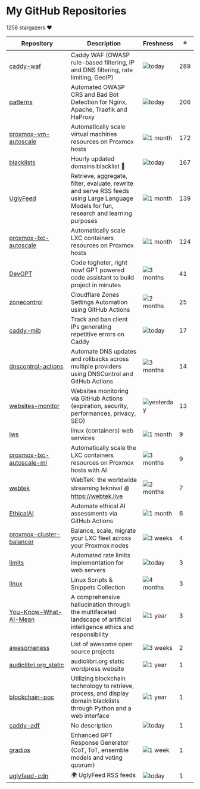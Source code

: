 
# My GitHub Repositories

1258 stargazers ❤️

| Repository | Description | Freshness | ⭐️ |
|------------|-------------|-----------|----|
| [caddy-waf](https://github.com/fabriziosalmi/caddy-waf) | Caddy WAF (OWASP rule-based filtering, IP and DNS filtering, rate limiting, GeoIP) | ![today](https://img.shields.io/badge/today-brightgreen?style=flat-square) | 289 |
| [patterns](https://github.com/fabriziosalmi/patterns) | Automated OWASP CRS and Bad Bot Detection for Nginx, Apache, Traefik and HaProxy | ![today](https://img.shields.io/badge/today-brightgreen?style=flat-square) | 206 |
| [proxmox-vm-autoscale](https://github.com/fabriziosalmi/proxmox-vm-autoscale) | Automatically scale virtual machines resources on Proxmox hosts | ![1 month](https://img.shields.io/badge/1%20month-yellow?style=flat-square) | 172 |
| [blacklists](https://github.com/fabriziosalmi/blacklists) | Hourly updated domains blacklist 🚫  | ![today](https://img.shields.io/badge/today-brightgreen?style=flat-square) | 167 |
| [UglyFeed](https://github.com/fabriziosalmi/UglyFeed) | Retrieve, aggregate, filter, evaluate, rewrite and serve RSS feeds using Large Language Models for fun, research and learning purposes | ![1 month](https://img.shields.io/badge/1%20month-yellow?style=flat-square) | 139 |
| [proxmox-lxc-autoscale](https://github.com/fabriziosalmi/proxmox-lxc-autoscale) | Automatically scale LXC containers resources on Proxmox hosts | ![1 month](https://img.shields.io/badge/1%20month-yellow?style=flat-square) | 124 |
| [DevGPT](https://github.com/fabriziosalmi/DevGPT) | Code togheter, right now! GPT powered code assistant to build project in minutes | ![3 months](https://img.shields.io/badge/3%20months-orange?style=flat-square) | 41 |
| [zonecontrol](https://github.com/fabriziosalmi/zonecontrol) | Cloudflare Zones Settings Automation using GitHub Actions | ![2 months](https://img.shields.io/badge/2%20months-orange?style=flat-square) | 25 |
| [caddy-mib](https://github.com/fabriziosalmi/caddy-mib) | Track and ban client IPs generating repetitive errors on Caddy | ![today](https://img.shields.io/badge/today-brightgreen?style=flat-square) | 17 |
| [dnscontrol-actions](https://github.com/fabriziosalmi/dnscontrol-actions) | Automate DNS updates and rollbacks across multiple providers using DNSControl and GitHub Actions | ![3 months](https://img.shields.io/badge/3%20months-orange?style=flat-square) | 14 |
| [websites-monitor](https://github.com/fabriziosalmi/websites-monitor) | Websites monitoring via GitHub Actions (expiration, security, performances, privacy, SEO) | ![yesterday](https://img.shields.io/badge/yesterday-brightgreen?style=flat-square) | 13 |
| [lws](https://github.com/fabriziosalmi/lws) | linux (containers) web services | ![1 month](https://img.shields.io/badge/1%20month-yellow?style=flat-square) | 9 |
| [proxmox-lxc-autoscale-ml](https://github.com/fabriziosalmi/proxmox-lxc-autoscale-ml) | Automatically scale the LXC containers resources on Proxmox hosts with AI | ![3 months](https://img.shields.io/badge/3%20months-orange?style=flat-square) | 9 |
| [webtek](https://github.com/fabriziosalmi/webtek) | WebTeK: the worldwide streaming teknival ꩜ https://webtek.live | ![2 months](https://img.shields.io/badge/2%20months-orange?style=flat-square) | 7 |
| [EthicalAI](https://github.com/fabriziosalmi/EthicalAI) | Automate ethical AI assessments via GitHub Actions | ![1 month](https://img.shields.io/badge/1%20month-yellow?style=flat-square) | 6 |
| [proxmox-cluster-balancer](https://github.com/fabriziosalmi/proxmox-cluster-balancer) | Balance, scale, migrate your LXC fleet across your Proxmox nodes | ![3 weeks](https://img.shields.io/badge/3%20weeks-yellow?style=flat-square) | 4 |
| [limits](https://github.com/fabriziosalmi/limits) | Automated rate limits implementation for web servers | ![today](https://img.shields.io/badge/today-brightgreen?style=flat-square) | 3 |
| [linux](https://github.com/fabriziosalmi/linux) | Linux Scripts & Snippets Collection | ![4 months](https://img.shields.io/badge/4%20months-orange?style=flat-square) | 3 |
| [You-Know-What-AI-Mean](https://github.com/fabriziosalmi/You-Know-What-AI-Mean) | A comprehensive hallucination through the multifaceted landscape of artificial intelligence ethics and responsibility | ![1 year](https://img.shields.io/badge/1%20year-orange?style=flat-square) | 3 |
| [awesomeness](https://github.com/fabriziosalmi/awesomeness) | List of awesome open source projects | ![3 weeks](https://img.shields.io/badge/3%20weeks-yellow?style=flat-square) | 2 |
| [audiolibri.org_static](https://github.com/fabriziosalmi/audiolibri.org_static) | audiolibri.org static wordpress website | ![1 year](https://img.shields.io/badge/1%20year-orange?style=flat-square) | 1 |
| [blockchain-poc](https://github.com/fabriziosalmi/blockchain-poc) | Utilizing blockchain technology to retrieve, process, and display domain blacklists through Python and a web interface | ![1 year](https://img.shields.io/badge/1%20year-orange?style=flat-square) | 1 |
| [caddy-adf](https://github.com/fabriziosalmi/caddy-adf) | No description | ![today](https://img.shields.io/badge/today-brightgreen?style=flat-square) | 1 |
| [gradios](https://github.com/fabriziosalmi/gradios) | Enhanced GPT Response Generator (CoT, ToT, ensemble models and voting quorum) | ![1 week](https://img.shields.io/badge/1%20week-brightgreen?style=flat-square) | 1 |
| [uglyfeed-cdn](https://github.com/fabriziosalmi/uglyfeed-cdn) | 🌍 UglyFeed RSS feeds | ![today](https://img.shields.io/badge/today-brightgreen?style=flat-square) | 1 |

